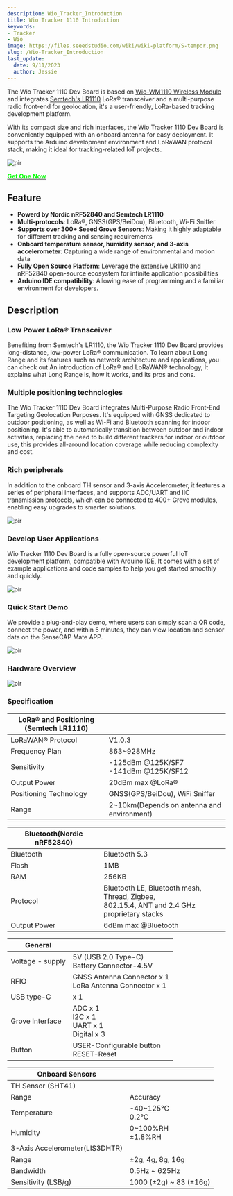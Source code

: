 ```yaml
---
description: Wio_Tracker_Introduction
title: Wio Tracker 1110 Introduction
keywords:
- Tracker
- Wio
image: https://files.seeedstudio.com/wiki/wiki-platform/S-tempor.png
slug: /Wio-Tracker_Introduction
last_update:
  date: 9/11/2023
  author: Jessie
---
```



The Wio Tracker 1110 Dev Board is based on [Wio-WM1110 Wireless Module](https://www.seeedstudio.com/Wio-WM1110-Module-LR1110-and-nRF52840-p-5676.html) and integrates [Semtech's LR1110](https://www.semtech.com/products/wireless-rf/lora-edge/lr1110) LoRa® transceiver and a multi-purpose radio front-end for geolocation, it's a user-friendly, LoRa-based tracking development platform. 

With its compact size and rich interfaces, the Wio Tracker 1110 Dev Board is conveniently equipped with an onboard antenna for easy deployment. It supports the Arduino development environment and LoRaWAN protocol stack, making it ideal for tracking-related IoT projects.

<p style={{textAlign: 'center'}}><img src="https://files.seeedstudio.com/wiki/SenseCAP/wio_tracker/1-114993136-Wio-Tracker-1110-Dev-Board-45font.jpg" alt="pir" width={600} height="auto" /></p>


<div class="get_one_now_container" style={{textAlign: 'center'}}>
    <a class="get_one_now_item" href="https://www.seeedstudio.com/Wio-Tracker-1110-Dev-Board-p-5799.html">
            <strong><span><font color={'FFFFFF'} size={"4"}> Get One Now </font></span></strong>
    </a>
</div>


## Feature

* **Powerd by Nordic nRF52840 and Semtech LR1110**<br/>
* **Multi-protocols**: LoRa®, GNSS(GPS/BeiDou), Bluetooth, Wi-Fi Sniffer<br/>
* **Supports over 300+ Seeed Grove Sensors**: Making it highly adaptable for different tracking and sensing requirements<br/>
* **Onboard temperature sensor, humidity sensor, and 3-axis accelerometer**: Capturing a wide range of environmental and motion data<br/>
* **Fully Open Source Platform**: Leverage the extensive LR1110 and nRF52840 open-source ecosystem for infinite application possibilities<br/>
* **Arduino IDE compatibility**: Allowing ease of programming and a familiar environment for developers.


## Description

### Low Power LoRa® Transceiver

Benefiting from Semtech's LR1110, the Wio Tracker 1110 Dev Board provides long-distance, low-power LoRa® communication. To learn about Long Range and its features such as network architecture and applications, you can check out An introduction of LoRa® and LoRaWAN® technology, It explains what Long Range is, how it works, and its pros and cons.

### Multiple positioning technologies

The Wio Tracker 1110 Dev Board integrates Multi-Purpose Radio Front-End Targeting Geolocation Purposes. It's equipped with GNSS dedicated to outdoor positioning, as well as Wi-Fi and Bluetooth scanning for indoor positioning. It's able to automatically transition between outdoor and indoor activities, replacing the need to build different trackers for indoor or outdoor use, this provides all-around location coverage while reducing complexity and cost.

### Rich peripherals

In addition to the onboard TH sensor and 3-axis Accelerometer, it features a series of peripheral interfaces, and supports ADC/UART and IIC transmission protocols, which can be connected to 400+ Grove modules, enabling easy upgrades to smarter solutions.

<p style={{textAlign: 'center'}}><img src="https://files.seeedstudio.com/wiki/SenseCAP/introduction/perphi.jpeg" alt="pir" width={800} height="auto" /></p>


### Develop User Applications

Wio Tracker 1110 Dev Board is a fully open-source powerful IoT development platform, compatible with Arduino IDE,  It comes with a set of example applications and code samples to help you get started smoothly and quickly.

<p style={{textAlign: 'center'}}><img src="https://files.seeedstudio.com/wiki/SenseCAP/introduction/arduino.png" alt="pir" width={800} height="auto" /></p>

### Quick Start Demo

We provide a plug-and-play demo, where users can simply scan a QR code, connect the power, and within 5 minutes, they can view location and sensor data on the SenseCAP Mate APP.
<p style={{textAlign: 'center'}}><img src="https://files.seeedstudio.com/wiki/SenseCAP/introduction/grove.png" alt="pir" width={800} height="auto" /></p>

### Hardware Overview

<p style={{textAlign: 'center'}}><img src="https://files.seeedstudio.com/wiki/SenseCAP/introduction/hardware.png" alt="pir" width={800} height="auto" /></p>

### Specification

|LoRa® and Positioning (Semtech LR1110)||
|----|----|
|LoRaWAN® Protocol|V1.0.3|
|Frequency Plan|863~928MHz|
|Sensitivity|	-125dBm @125K/SF7<br/>-141dBm @125K/SF12|
|Output Power|20dBm max @LoRa®|
|Positioning Technology|GNSS(GPS/BeiDou), WiFi Sniffer|
|Range|2~10km(Depends on antenna and environment)|


|Bluetooth(Nordic nRF52840)||
|----|----|
|Bluetooth|Bluetooth 5.3|
|Flash|1MB|
|RAM|256KB|
|Protocol|Bluetooth LE, Bluetooth mesh, Thread, Zigbee, <br/>802.15.4, ANT and 2.4 GHz proprietary stacks|
|Output Power|6dBm max @Bluetooth|


|General||
|----|----|
|Voltage - supply|5V (USB 2.0 Type-C)<br/>Battery Connector-4.5V|
|RFIO	|GNSS Antenna Connector x 1<br/>LoRa Antenna Connector x 1|
|USB type-C|	x 1|
|Grove Interface|ADC x 1<br/>I2C x 1<br/>UART x 1<br/>Digital x 3|
|Button|USER-Configurable button<br/>RESET-Reset|

|Onboard Sensors||
|----|----|
|TH Sensor (SHT41)||
|Range|Accuracy|
|Temperature|-40~125°C<br/>0.2°C|
|Humidity|0~100%RH<br/>±1.8%RH|
|3-Axis Accelerometer(LIS3DHTR)||
|Range|±2g, 4g, 8g, 16g|
|Bandwidth|0.5Hz ~ 625Hz|
|Sensitivity (LSB/g)|1000 (±2g) ~ 83 (±16g)|


